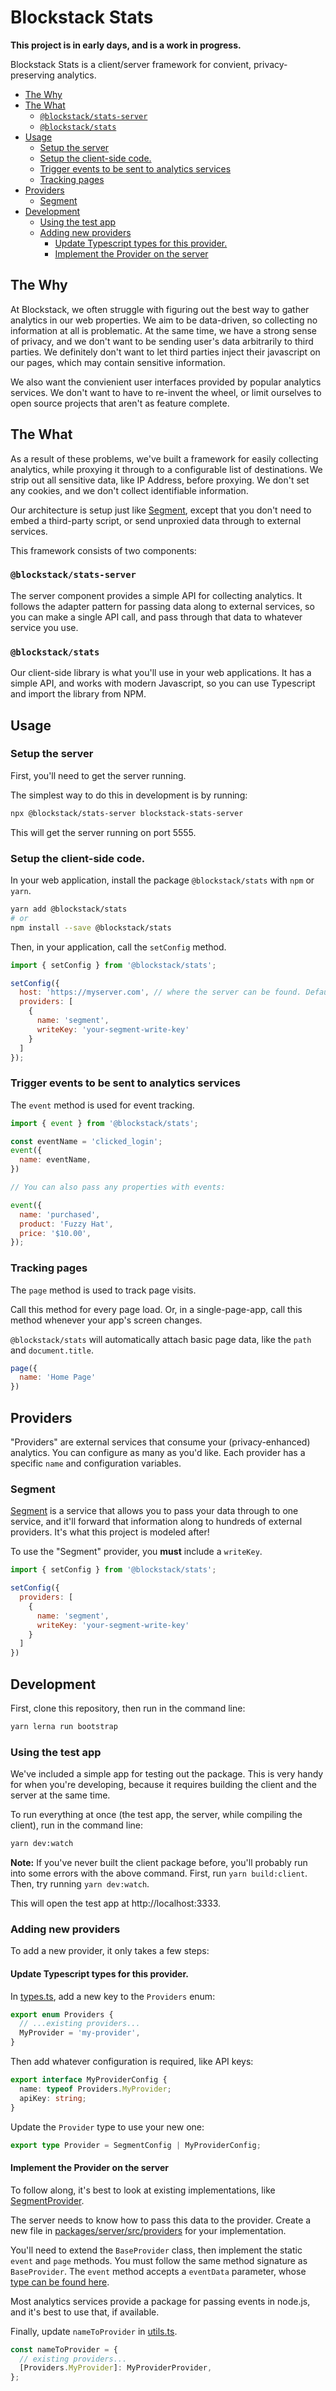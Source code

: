 # Blockstack Stats

**This project is in early days, and is a work in progress.**

Blockstack Stats is a client/server framework for convient, privacy-preserving analytics.

<!-- TOC depthFrom:2 -->

- [The Why](#the-why)
- [The What](#the-what)
  - [`@blockstack/stats-server`](#blockstackstats-server)
  - [`@blockstack/stats`](#blockstackstats)
- [Usage](#usage)
  - [Setup the server](#setup-the-server)
  - [Setup the client-side code.](#setup-the-client-side-code)
  - [Trigger events to be sent to analytics services](#trigger-events-to-be-sent-to-analytics-services)
  - [Tracking pages](#tracking-pages)
- [Providers](#providers)
  - [Segment](#segment)
- [Development](#development)
  - [Using the test app](#using-the-test-app)
  - [Adding new providers](#adding-new-providers)
    - [Update Typescript types for this provider.](#update-typescript-types-for-this-provider)
    - [Implement the Provider on the server](#implement-the-provider-on-the-server)

<!-- /TOC -->

## The Why

At Blockstack, we often struggle with figuring out the best way to gather analytics in our web properties. We aim to be data-driven, so collecting no information at all is problematic. At the same time, we have a strong sense of privacy, and we don't want to be sending user's data arbitrarily to third parties. We definitely don't want to let third parties inject their javascript on our pages, which may contain sensitive information.

We also want the convienient user interfaces provided by popular analytics services. We don't want to have to re-invent the wheel, or limit ourselves to open source projects that aren't as feature complete.

## The What

As a result of these problems, we've built a framework for easily collecting analytics, while proxying it through to a configurable list of destinations. We strip out all sensitive data, like IP Address, before proxying. We don't set any cookies, and we don't collect identifiable information.

Our architecture is setup just like [Segment](https://segment.com/), except that you don't need to embed a third-party script, or send unproxied data through to external services.

This framework consists of two components:

### `@blockstack/stats-server`

The server component provides a simple API for collecting analytics. It follows the adapter pattern for passing data along to external services, so you can make a single API call, and pass through that data to whatever service you use.

### `@blockstack/stats`

Our client-side library is what you'll use in your web applications. It has a simple API, and works with modern Javascript, so you can use Typescript and import the library from NPM.

## Usage

### Setup the server

First, you'll need to get the server running.

The simplest way to do this in development is by running:

```bash
npx @blockstack/stats-server blockstack-stats-server
```

This will get the server running on port 5555.

### Setup the client-side code.

In your web application, install the package `@blockstack/stats` with `npm` or `yarn`.

```bash
yarn add @blockstack/stats
# or
npm install --save @blockstack/stats
```

Then, in your application, call the `setConfig` method.

```javascript
import { setConfig } from '@blockstack/stats';

setConfig({
  host: 'https://myserver.com', // where the server can be found. Defaults to http://localhost:5555
  providers: [
    {
      name: 'segment',
      writeKey: 'your-segment-write-key'
    }
  ]
});
```

### Trigger events to be sent to analytics services

The `event` method is used for event tracking.

```javascript
import { event } from '@blockstack/stats';

const eventName = 'clicked_login';
event({
  name: eventName,
})

// You can also pass any properties with events:

event({
  name: 'purchased',
  product: 'Fuzzy Hat',
  price: '$10.00',
});
```

### Tracking pages

The `page` method is used to track page visits.

Call this method for every page load. Or, in a single-page-app, call this method whenever your app's screen changes.

`@blockstack/stats` will automatically attach basic page data, like the `path` and `document.title`.

```javascript
page({
  name: 'Home Page'
})
```

## Providers

"Providers" are external services that consume your (privacy-enhanced) analytics. You can configure as many as you'd like. Each provider has a specific `name` and configuration variables.

### Segment

[Segment](https://segment.com/) is a service that allows you to pass your data through to one service, and it'll forward that information along to hundreds of external providers. It's what this project is modeled after!

To use the "Segment" provider, you **must** include a `writeKey`.

```javascript
import { setConfig } from '@blockstack/stats';

setConfig({
  providers: [
    {
      name: 'segment',
      writeKey: 'your-segment-write-key'
    }
  ]
})
```

## Development

First, clone this repository, then run in the command line:

```bash
yarn lerna run bootstrap
```

### Using the test app

We've included a simple app for testing out the package. This is very handy for when you're developing, because it requires building the client and the server at the same time.

To run everything at once (the test app, the server, while compiling the client), run in the command line:

```bash
yarn dev:watch
```

**Note:** If you've never built the client package before, you'll probably run into some errors with the above command. First, run `yarn build:client`. Then, try running `yarn dev:watch`.

This will open the test app at http://localhost:3333.

### Adding new providers

To add a new provider, it only takes a few steps:

#### Update Typescript types for this provider.

In [types.ts](./packages/client/src/types.ts), add a new key to the `Providers` enum:

```typescript
export enum Providers {
  // ...existing providers...
  MyProvider = 'my-provider',
}
```

Then add whatever configuration is required, like API keys:

```typescript
export interface MyProviderConfig {
  name: typeof Providers.MyProvider;
  apiKey: string;
}
```

Update the `Provider` type to use your new one:

```typescript
export type Provider = SegmentConfig | MyProviderConfig;
```

#### Implement the Provider on the server

To follow along, it's best to look at existing implementations, like [SegmentProvider](./packages/server/src/providers/segment.ts).

The server needs to know how to pass this data to the provider. Create a new file in [packages/server/src/providers](./packages/server/src/providers) for your implementation.

You'll need to extend the `BaseProvider` class, then implement the static `event` and `page` methods. You must follow the same method signature as `BaseProvider`. The `event` method accepts a `eventData` parameter, whose [type can be found here](./packages/client/src/types.ts).

Most analytics services provide a package for passing events in node.js, and it's best to use that, if available.

Finally, update `nameToProvider` in [utils.ts](./packages/server/src/utils.ts).

```typescript
const nameToProvider = {
  // existing providers...
  [Providers.MyProvider]: MyProviderProvider,
};
```
